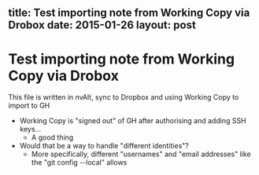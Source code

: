 title: Test importing note from Working Copy via Drobox
date: 2015-01-26
layout: post 
---

# Test importing note from Working Copy via Drobox

This file is written in nvAlt, sync to Dropbox and using Working Copy to import to GH

* Working Copy is "signed out" of GH after authorising and adding SSH keys...
	* A good thing
* Would that be a way to handle "different identities"?
	* More specifically, different "usernames" and "email addresses" like the "git config --local" allows


